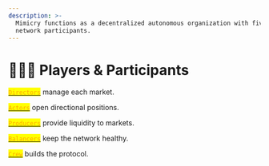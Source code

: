 ```yaml
---
description: >-
  Mimicry functions as a decentralized autonomous organization with five core
  network participants.
---
```


# 🧑🤝🧑 Players & Participants

[<mark style="color:orange;">`Directors`</mark>](directors-market-sponsors.md) manage each market.

[<mark style="color:orange;">`Actors`</mark>](actors-traders.md) open directional positions.

[<mark style="color:orange;">`Producers`</mark>](producers-liquidity-providers.md) provide liquidity to markets.

[<mark style="color:orange;">`Balancers`</mark>](balancers-keepers.md) keep the network healthy.

[<mark style="color:orange;">`Crew`</mark>](crew-team.md) builds the protocol.
